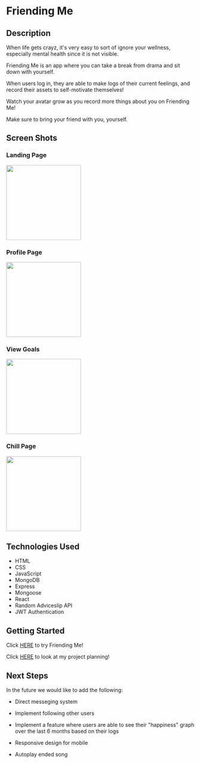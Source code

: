 # Friending Me

## Description
When life gets crayz, it's very easy to sort of ignore your wellness, especially mental health since it is not visible. 

Friending Me is an app where you can take a break from drama and sit down with yourself. 

When users log in, they are able to make logs of their current feelings, and record their assets to self-motivate themselves! 

Watch your avatar grow as you record more things about you on Friending Me!

Make sure to bring your friend with you, yourself.

## Screen Shots

### Landing Page 
<img src="https://i.imgur.com/5i8oeRE.png" height=200px>

### Profile Page
<img src="https://i.imgur.com/nkQGvnt.png" height=200px>

### View Goals
<img src="https://i.imgur.com/dWPqtkp.png" height=200px>

### Chill Page
<img src="https://i.imgur.com/C5IZ7Ek.png" height=200px>

## Technologies Used
* HTML
* CSS
* JavaScript
* MongoDB
* Express
* Mongoose
* React
* Random Adviceslip API
* JWT Authentication

## Getting Started
Click 
<a href="https://friending-me.herokuapp.com/">HERE</a>
to try Friending Me!

Click 
<a href="https://trello.com/b/xM5nnrqZ/project-4">HERE</a> 
to look at my project planning! 

## Next Steps
In the future we would like to add the following:

* Direct messeging system

* Implement following other users

* Implement a feature where users are able to see their "happiness" graph over the last 6 months based on their logs

* Responsive design for mobile

* Autoplay ended song
